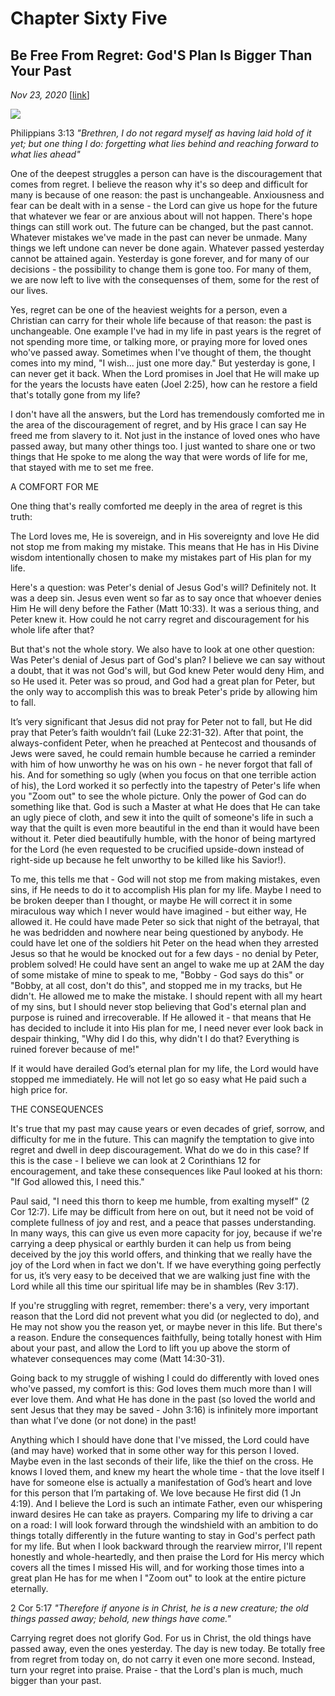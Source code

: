 # Chapter Sixty Five
## Be Free From Regret: God'S Plan Is Bigger Than Your Past
*Nov 23, 2020*
[[link](https://nccf.church/Blog.aspx?BlogID=190)] 

![](images/190.jpg)

Philippians 3:13 *"Brethren, I do not regard myself as having laid hold of it yet; but one thing I do: forgetting what lies behind and reaching forward to what lies ahead"*

One of the deepest struggles a person can have is the discouragement that comes from regret. I believe the reason why it's so deep and difficult for many is because of one reason: the past is unchangeable. Anxiousness and fear can be dealt with in a sense - the Lord can give us hope for the future that whatever we fear or are anxious about will not happen. There's hope things can still work out. The future can be changed, but the past cannot. Whatever mistakes we've made in the past can never be unmade. Many things we left undone can never be done again. Whatever passed yesterday cannot be attained again. Yesterday is gone forever, and for many of our decisions - the possibility to change them is gone too. For many of them, we are now left to live with the consequenses of them, some for the rest of our lives.

Yes, regret can be one of the heaviest weights for a person, even a Christian can carry for their whole life because of that reason: the past is unchangeable. One example I've had in my life in past years is the regret of not spending more time, or talking more, or praying more for loved ones who've passed away. Sometimes when I've thought of them, the thought comes into my mind, "I wish... just one more day." But yesterday is gone, I can never get it back. When the Lord promises in Joel that He will make up for the years the locusts have eaten (Joel 2:25), how can he restore a field that's totally gone from my life?

I don't have all the answers, but the Lord has tremendously comforted me in the area of the discouragement of regret, and by His grace I can say He freed me from slavery to it. Not just in the instance of loved ones who have passed away, but many other things too. I just wanted to share one or two things that He spoke to me along the way that were words of life for me, that stayed with me to set me free.

A COMFORT FOR ME

One thing that's really comforted me deeply in the area of regret is this truth:

The Lord loves me, He is sovereign, and in His sovereignty and love He did not stop me from making my mistake. This means that He has in His Divine wisdom intentionally chosen to make my mistakes part of His plan for my life.

Here's a question: was Peter's denial of Jesus God's will? Definitely not. It was a deep sin. Jesus even went so far as to say once that whoever denies Him He will deny before the Father (Matt 10:33). It was a serious thing, and Peter knew it. How could he not carry regret and discouragement for his whole life after that?

But that's not the whole story. We also have to look at one other question: Was Peter's denial of Jesus part of God's plan? I believe we can say without a doubt, that it was not God's will, but God knew Peter would deny Him, and so He used it. Peter was so proud, and God had a great plan for Peter, but the only way to accomplish this was to break Peter's pride by allowing him to fall.

It’s very significant that Jesus did not pray for Peter not to fall, but He did pray that Peter’s faith wouldn’t fail (Luke 22:31-32). After that point, the always-confident Peter, when he preached at Pentecost and thousands of Jews were saved, he could remain humble because he carried a reminder with him of how unworthy he was on his own - he never forgot that fall of his. And for something so ugly (when you focus on that one terrible action of his), the Lord worked it so perfectly into the tapestry of Peter's life when you "Zoom out" to see the whole picture. Only the power of God can do something like that. God is such a Master at what He does that He can take an ugly piece of cloth, and sew it into the quilt of someone's life in such a way that the quilt is even more beautiful in the end than it would have been without it. Peter died beautifully humble, with the honor of being martyred for the Lord (he even requested to be crucified upside-down instead of right-side up because he felt unworthy to be killed like his Savior!).

To me, this tells me that - God will not stop me from making mistakes, even sins, if He needs to do it to accomplish His plan for my life. Maybe I need to be broken deeper than I thought, or maybe He will correct it in some miraculous way which I never would have imagined - but either way, He allowed it. He could have made Peter so sick that night of the betrayal, that he was bedridden and nowhere near being questioned by anybody. He could have let one of the soldiers hit Peter on the head when they arrested Jesus so that he would be knocked out for a few days - no denial by Peter, problem solved! He could have sent an angel to wake me up at 2AM the day of some mistake of mine to speak to me, "Bobby - God says do this" or "Bobby, at all cost, don't do this", and stopped me in my tracks, but He didn't. He allowed me to make the mistake. I should repent with all my heart of my sins, but I should never stop believing that God's eternal plan and purpose is ruined and irrecoverable. If He allowed it - that means that He has decided to include it into His plan for me, I need never ever look back in despair thinking, "Why did I do this, why didn't I do that? Everything is ruined forever because of me!"

If it would have derailed God’s eternal plan for my life, the Lord would have stopped me immediately. He will not let go so easy what He paid such a high price for.

THE CONSEQUENCES

It's true that my past may cause years or even decades of grief, sorrow, and difficulty for me in the future. This can magnify the temptation to give into regret and dwell in deep discouragement. What do we do in this case? If this is the case - I believe we can look at 2 Corinthians 12 for encouragement, and take these consequences like Paul looked at his thorn: "If God allowed this, I need this."

Paul said, "I need this thorn to keep me humble, from exalting myself" (2 Cor 12:7). Life may be difficult from here on out, but it need not be void of complete fullness of joy and rest, and a peace that passes understanding. In many ways, this can give us even more capacity for joy, because if we're carrying a deep physical or earthly burden it can help us from being deceived by the joy this world offers, and thinking that we really have the joy of the Lord when in fact we don't. If we have everything going perfectly for us, it’s very easy to be deceived that we are walking just fine with the Lord while all this time our spiritual life may be in shambles (Rev 3:17).

If you're struggling with regret, remember: there's a very, very important reason that the Lord did not prevent what you did (or neglected to do), and He may not show you the reason yet, or maybe never in this life. But there's a reason. Endure the consequences faithfully, being totally honest with Him about your past, and allow the Lord to lift you up above the storm of whatever consequences may come (Matt 14:30-31).

Going back to my struggle of wishing I could do differently with loved ones who've passed, my comfort is this: God loves them much more than I will ever love them. And what He has done in the past (so loved the world and sent Jesus that they may be saved - John 3:16) is infinitely more important than what I’ve done (or not done) in the past!

Anything which I should have done that I've missed, the Lord could have (and may have) worked that in some other way for this person I loved. Maybe even in the last seconds of their life, like the thief on the cross. He knows I loved them, and knew my heart the whole time - that the love itself I have for someone else is actually a manifestation of God’s heart and love for this person that I’m partaking of. We love because He first did (1 Jn 4:19). And I believe the Lord is such an intimate Father, even our whispering inward desires He can take as prayers. Comparing my life to driving a car on a road: I will look forward through the windshield with an ambition to do things totally differently in the future wanting to stay in God's perfect path for my life. But when I look backward through the rearview mirror, I'll repent honestly and whole-heartedly, and then praise the Lord for His mercy which covers all the times I missed His will, and for working those times into a great plan He has for me when I "Zoom out" to look at the entire picture eternally.

2 Cor 5:17 *"Therefore if anyone is in Christ, he is a new creature; the old things passed away; behold, new things have come."*

Carrying regret does not glorify God. For us in Christ, the old things have passed away, even the ones yesterday. The day is new today. Be totally free from regret from today on, do not carry it even one more second. Instead, turn your regret into praise. Praise - that the Lord's plan is much, much bigger than your past.
